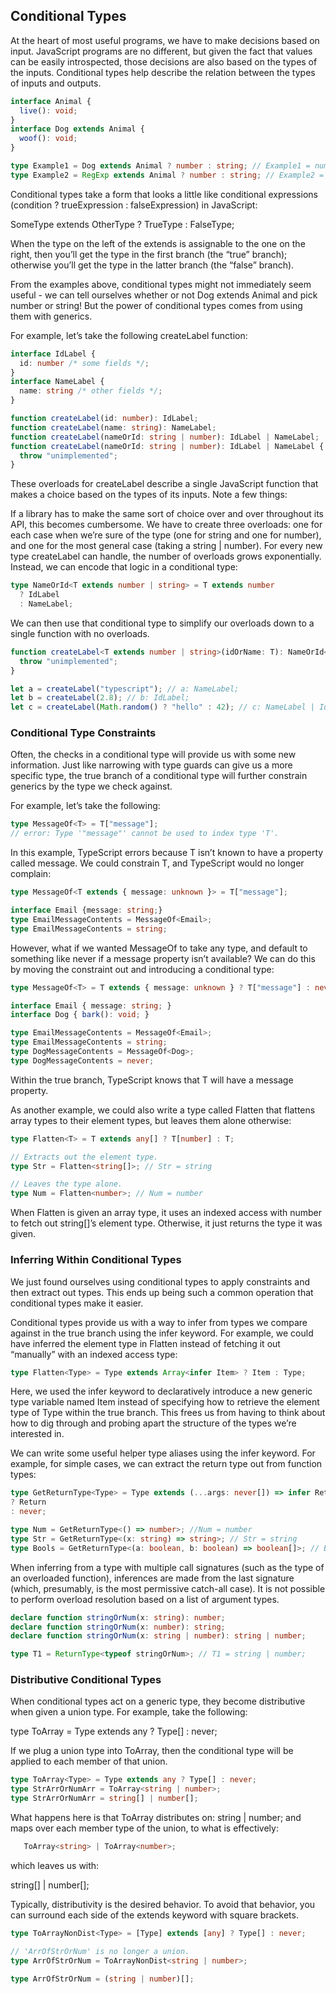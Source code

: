 ## Conditional Types

At the heart of most useful programs, we have to make decisions based on input. JavaScript programs are no different, but given the fact that values can be easily introspected, those decisions are also based on the types of the inputs. Conditional types help describe the relation between the types of inputs and outputs.

```ts
interface Animal {
  live(): void;
}
interface Dog extends Animal {
  woof(): void;
}

type Example1 = Dog extends Animal ? number : string; // Example1 = number
type Example2 = RegExp extends Animal ? number : string; // Example2 = string
```

Conditional types take a form that looks a little like conditional expressions (condition ? trueExpression : falseExpression) in JavaScript:

SomeType extends OtherType ? TrueType : FalseType;

When the type on the left of the extends is assignable to the one on the right, then you’ll get the type in the first branch (the “true” branch); otherwise you’ll get the type in the latter branch (the “false” branch).

From the examples above, conditional types might not immediately seem useful - we can tell ourselves whether or not Dog extends Animal and pick number or string! But the power of conditional types comes from using them with generics.

For example, let’s take the following createLabel function:

```ts
interface IdLabel {
  id: number /* some fields */;
}
interface NameLabel {
  name: string /* other fields */;
}

function createLabel(id: number): IdLabel;
function createLabel(name: string): NameLabel;
function createLabel(nameOrId: string | number): IdLabel | NameLabel;
function createLabel(nameOrId: string | number): IdLabel | NameLabel {
  throw "unimplemented";
}
```

These overloads for createLabel describe a single JavaScript function that makes a choice based on the types of its inputs. Note a few things:

If a library has to make the same sort of choice over and over throughout its API, this becomes cumbersome.
We have to create three overloads: one for each case when we’re sure of the type (one for string and one for number), and one for the most general case (taking a string | number). For every new type createLabel can handle, the number of overloads grows exponentially.
Instead, we can encode that logic in a conditional type:

```ts
type NameOrId<T extends number | string> = T extends number
  ? IdLabel
  : NameLabel;
```

We can then use that conditional type to simplify our overloads down to a single function with no overloads.

```ts
function createLabel<T extends number | string>(idOrName: T): NameOrId<T> {
  throw "unimplemented";
}

let a = createLabel("typescript"); // a: NameLabel;
let b = createLabel(2.8); // b: IdLabel;
let c = createLabel(Math.random() ? "hello" : 42); // c: NameLabel | IdLabel;
```

### Conditional Type Constraints

Often, the checks in a conditional type will provide us with some new information. Just like narrowing with type guards can give us a more specific type, the true branch of a conditional type will further constrain generics by the type we check against.

For example, let’s take the following:

```ts
type MessageOf<T> = T["message"];
// error: Type '"message"' cannot be used to index type 'T'.
```

In this example, TypeScript errors because T isn’t known to have a property called message. We could constrain T, and TypeScript would no longer complain:

```ts
type MessageOf<T extends { message: unknown }> = T["message"];

interface Email {message: string;}
type EmailMessageContents = MessageOf<Email>;
type EmailMessageContents = string;
```

However, what if we wanted MessageOf to take any type, and default to something like never if a message property isn’t available? We can do this by moving the constraint out and introducing a conditional type:

```ts
type MessageOf<T> = T extends { message: unknown } ? T["message"] : never;

interface Email { message: string; }
interface Dog { bark(): void; }

type EmailMessageContents = MessageOf<Email>;
type EmailMessageContents = string;
type DogMessageContents = MessageOf<Dog>;
type DogMessageContents = never;
```

Within the true branch, TypeScript knows that T will have a message property.

As another example, we could also write a type called Flatten that flattens array types to their element types, but leaves them alone otherwise:

```ts
type Flatten<T> = T extends any[] ? T[number] : T;

// Extracts out the element type.
type Str = Flatten<string[]>; // Str = string

// Leaves the type alone.
type Num = Flatten<number>; // Num = number
```

When Flatten is given an array type, it uses an indexed access with number to fetch out string[]’s element type. Otherwise, it just returns the type it was given.

### Inferring Within Conditional Types

We just found ourselves using conditional types to apply constraints and then extract out types. This ends up being such a common operation that conditional types make it easier.

Conditional types provide us with a way to infer from types we compare against in the true branch using the infer keyword. For example, we could have inferred the element type in Flatten instead of fetching it out “manually” with an indexed access type:

```ts
type Flatten<Type> = Type extends Array<infer Item> ? Item : Type;
```

Here, we used the infer keyword to declaratively introduce a new generic type variable named Item instead of specifying how to retrieve the element type of Type within the true branch. This frees us from having to think about how to dig through and probing apart the structure of the types we’re interested in.

We can write some useful helper type aliases using the infer keyword. For example, for simple cases, we can extract the return type out from function types:

```ts
type GetReturnType<Type> = Type extends (...args: never[]) => infer Return
? Return
: never;

type Num = GetReturnType<() => number>; //Num = number
type Str = GetReturnType<(x: string) => string>; // Str = string
type Bools = GetReturnType<(a: boolean, b: boolean) => boolean[]>; // Bools = boolean[]
```

When inferring from a type with multiple call signatures (such as the type of an overloaded function), inferences are made from the last signature (which, presumably, is the most permissive catch-all case). It is not possible to perform overload resolution based on a list of argument types.

```ts
declare function stringOrNum(x: string): number;
declare function stringOrNum(x: number): string;
declare function stringOrNum(x: string | number): string | number;

type T1 = ReturnType<typeof stringOrNum>; // T1 = string | number;
```

### Distributive Conditional Types

When conditional types act on a generic type, they become distributive when given a union type. For example, take the following:

   type ToArray<Type> = Type extends any ? Type[] : never;

If we plug a union type into ToArray, then the conditional type will be applied to each member of that union.

```ts
type ToArray<Type> = Type extends any ? Type[] : never;
type StrArrOrNumArr = ToArray<string | number>;
type StrArrOrNumArr = string[] | number[];
```

What happens here is that ToArray distributes on: string | number;
and maps over each member type of the union, to what is effectively:

```ts
   ToArray<string> | ToArray<number>;
```

which leaves us with:

string[] | number[];

Typically, distributivity is the desired behavior. To avoid that behavior, you can surround each side of the extends keyword with square brackets.

```ts
type ToArrayNonDist<Type> = [Type] extends [any] ? Type[] : never;

// 'ArrOfStrOrNum' is no longer a union.
type ArrOfStrOrNum = ToArrayNonDist<string | number>;

type ArrOfStrOrNum = (string | number)[];
```
